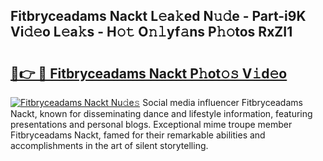 ## Fitbryceadams Nackt L𝚎a𝚔ed N𝚞𝚍e - Part-i9K Vi𝚍𝚎o L𝚎a𝚔s - H𝚘𝚝 O𝚗𝚕yf𝚊ns P𝚑𝚘tos RxZI1

# <h2><a href="http://kf59kb.oniu.top/?m=Fitbryceadams+Nackt">🔗👉 🔴 Fitbryceadams Nackt P𝚑ot𝚘𝚜 V𝚒d𝚎o</a></h2>

[![Fitbryceadams Nackt Nu𝚍e𝚜](https://i.imgur.com/0qMVB7G.gif)](http://kf59kb.oniu.top/?m=Fitbryceadams+Nackt)
Social media influencer Fitbryceadams Nackt, known for disseminating dance and lifestyle information, featuring presentations and personal blogs. Exceptional mime troupe member Fitbryceadams Nackt, famed for their remarkable abilities and accomplishments in the art of silent storytelling.  
